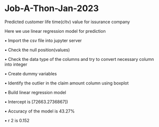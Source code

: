 # Job-A-Thon-Jan-2023
Predicted customer life time(cltv) value for issurance company

Here we use linear regression model for prediction

• Import the csv file into jupyter server

• Check the null position(values)

• Check the data type of the columns and try to convert necessary column into 
integer

• Create dummy variables

• Identify the outlier in the claim amount column using boxplot

• Build linear regression model 

• Intercept is [72663.2736867])

• Accuracy of the model is 43.27%

• r 2 is 0.152
